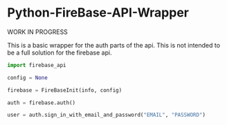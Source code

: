# Python-FireBase-API-Wrapper

WORK IN PROGRESS

This is a basic wrapper for the auth parts of the api. This is not intended to be a full solution for the firebase api.



```python
import firebase_api

config = None

firebase = FireBaseInit(info, config)

auth = firebase.auth()

user = auth.sign_in_with_email_and_password("EMAIL", "PASSWORD")
```
